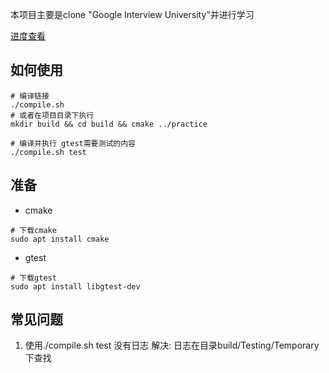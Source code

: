 本项目主要是clone "Google Interview University"并进行学习

[进度查看](google-interview.md)

## 如何使用
```shell
# 编译链接
./compile.sh
# 或者在项目目录下执行
mkdir build && cd build && cmake ../practice

# 编译并执行 gtest需要测试的内容
./compile.sh test

```

## 准备
* cmake
```
# 下载cmake
sudo apt install cmake
```

* gtest
```
# 下载gtest
sudo apt install libgtest-dev
```

## 常见问题
1. 使用./compile.sh test 没有日志
   解决: 日志在目录build/Testing/Temporary下查找

